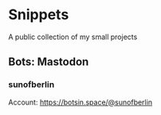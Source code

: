 # Snippets
A public collection of my small projects
## Bots: Mastodon
### sunofberlin
Account: https://botsin.space/@sunofberlin
